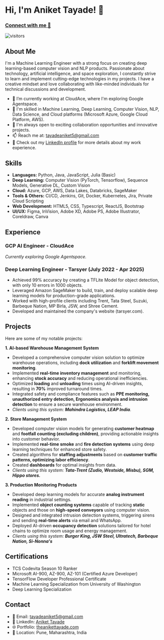 # Hi, I'm Aniket Tayade! 👋
### [Connect with me 💬](https://theanikettayade.tech) 
![visitors](https://visitor-badge.laobi.icu/badge?page_id=TheAniketTayade.TheAniketTayade)


## About Me

I'm a Machine Learning Engineer with a strong focus on creating deep learning-based computer vision and NLP products. Passionate about technology, artificial intelligence, and space exploration, I constantly strive to learn and implement cutting-edge technologies in my projects. I have a creative mindset and love collaborating with like-minded individuals for technical discussions and development.

- 🔭 I’m currently working at CloudAce, where I'm exploring Google Agentspace.
- 🌱 I'm skilled in Machine Learning, Deep Learning, Computer Vision, NLP, Data Science, and Cloud platforms (Microsoft Azure, Google Cloud Platform, AWS).
- 👯 I'm always open to exciting collaboration opportunities and innovative projects.
- 📫 Reach me at: tayadeaniket5@gmail.com
- 💼 Check out my [LinkedIn profile](https://www.linkedin.com/in/aniket-tayade) for more details about my work experience.

## Skills

-   **Languages:** Python, Java, JavaScript, Julia (Basic) 
-   **Deep Learning:** Computer Vision (PyTorch, Tensorflow), Sequence Models, Generative DL, Custom Vision 
-   **Cloud:** Azure, GCP, AWS, Data Lakes, Databricks, SageMaker 
-   **Tools & Others:** CI/CD, Jenkins, Git, Docker, Kubernetes, Jira, Private Cloud Scripting 
-   **Web Development:** HTML5, CSS, Typescript, ReactJS, Bootstrap 
-   **UI/UX:** Figma, InVision, Adobe XD, Adobe PS, Adobe Illustrator, Coreldraw, Canva

## Experience

### GCP AI Engineer - CloudAce
*Currently exploring Google Agentspace.*

### Deep Learning Engineer - Tarsyer (July 2022 - Apr 2025)
- Achieved 99% accuracy by creating a TFLite Model for object detection, with only 10 errors in 1000 objects. 
- Leveraged Amazon SageMaker to build, train, and deploy scalable deep learning models for production-grade applications. 
- Worked with high-profile clients including Trent, Tata Steel, Suzuki, Barbeque Nation, MP Birla, JSW, and Shree Cement. 
- Developed and maintained the company's website (tarsyer.com). 


## Projects

Here are some of my notable projects:

**1. AI-based Warehouse Management System**

- Developed a comprehensive computer vision solution to optimize warehouse operations, including **dock utilization** and **forklift movement monitoring**.
- Implemented **real-time inventory management** and monitoring, enhancing **stock accuracy** and reducing operational inefficiencies.
- Optimized **loading** and **unloading** times using AI-driven insights, resulting in **70%** improved turnaround times.
- Integrated safety and compliance features such as **PPE monitoring, unauthorized entry detection, Ergonomics analysis and intrusion detection** to ensure a secure warehouse environment.
- _Clients using this system: **Mahindra Logistics, LEAP India**._

**2. Store Management System**

- Developed computer vision models for generating **customer heatmap** and **footfall counting (excluding children)**, providing actionable insights into customer behavior.
- Implemented **real-time smoke** and **fire detection systems** using deep learning techniques for enhanced store safety.
- Created algorithms for **staffing adjustments** based on **customer traffic patterns, optimizing labor efficiency**.
- Created **dashboards** for optimal insights from data.
- _Clients using this system: **Tata-Trent (Zudio, Westside, Misbu), SGM, Hippo stores.**_

**3. Production Monitoring Products**

- Developed deep learning models for accurate **analog instrument reading** in industrial settings.
- Implemented **object counting systems** capable of tracking **static** objects and those on **high-speed conveyors** using computer vision.
- Designed and integrated intrusion detection systems, triggering sirens and sending **real-time alerts** via email and WhatsApp.
- Deployed AI-driven **occupancy detection** solutions tailored for hotel chains to optimize room usage and energy management.
- _Clients using this system: **Burger King, JSW Steel, Ultratech, Barbeque Nation, Si-Nonna's**_

## Certifications

- TCS Codevita Season 10 Ranker
- Microsoft AI-900, AZ-900, AZ-101 (Certified Azure Developer)
- TensorFlow Developer Professional Certificate
- Machine Learning Specialization from University of Washington 
- Deep Learning Specialization 

## Contact

- 📧 Email: tayadeaniket5@gmail.com
- 💼 LinkedIn: [Aniket Tayade](https://www.linkedin.com/in/aniket-tayade)
- 🌐 Portfolio: [theanikettayade.com](https://theanikettayade.com)
- 📍 Location: Pune, Maharashtra, India
